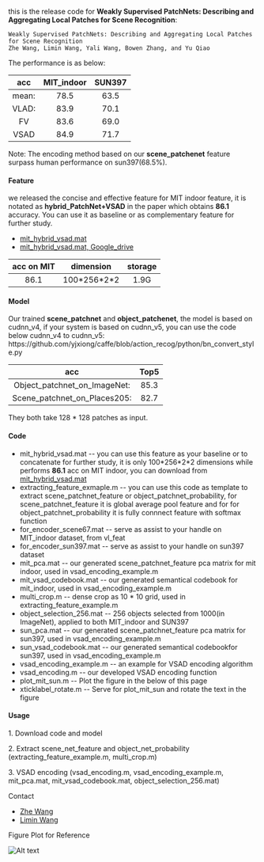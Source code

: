 <p>this is the release code for <strong>Weakly Supervised PatchNets: Describing and Aggregating Local Patches for Scene Recognition</strong>:</p>

<pre><code>Weakly Supervised PatchNets: Describing and Aggregating Local Patches for Scene Recognition
Zhe Wang, Limin Wang, Yali Wang, Bowen Zhang, and Yu Qiao
</code></pre>
<p>The performance is as below: </p> 
<table><thead>
<tr>
<th align="center">acc</th>
<th align="center">MIT_indoor</th>
<th align="center">SUN397</th>
</tr>
</thead><tbody>
<tr>
<td align="center">mean:</td>
<td align="center">78.5</td>
<td align="center">63.5</td>
</tr>
<tr>
<td align="center">VLAD:</td>
<td align="center">83.9</td>
<td align="center">70.1</td>
</tr>
<tr>
<td align="center">FV</td>
<td align="center">83.6</td>
<td align="center">69.0</td>
</tr>
<tr>
<td align="center">VSAD</td>
<td align="center">84.9</td>
<td align="center">71.7</td>
</tr>
</tbody></table>

<p>Note: The encoding method based on our <strong>scene_patchenet</strong> feature surpass human performance on sun397(68.5%).</p>
<h4>Feature</h4>
we released the concise and effective feature for MIT indoor feature, it is notated as <strong>hybrid_PatchNet+VSAD</strong> in the paper which obtains <strong>86.1</strong> accuracy. You can use it as baseline or as complementary feature for further study.
<ul>
<li><a href="http://mmlab.siat.ac.cn/mit_hybrid_vsad.mat">mit_hybrid_vsad.mat</a></li>
<li><a href="https://drive.google.com/open?id=1i3uwjWBeO2ke9Ikai_XpQPHjpXEnuH9h">mit_hybrid_vsad.mat, Google_drive</a></li>
</ul>
<table><thead>
<tr>
<th align="center">acc on MIT</th>
<th align="center">dimension</th>
<th align="center">storage</th>
</tr>
</thead><tbody>
<tr>
<td align="center">86.1</td>
<td align="center">100*256*2*2</td>
<td align="center">1.9G</td>
</tr>
</tbody></table>


<h4>Model</h4>
<p>Our trained <strong>scene_patchnet</strong> and <strong>object_patchenet</strong>, the model is based on cudnn_v4, if your system is based on cudnn_v5, you can use the code below cudnn_v4 to cudnn_v5: https://github.com/yjxiong/caffe/blob/action_recog/python/bn_convert_style.py </p> 

<table><thead>
<tr>
<th align="center">acc</th>
<th align="center">Top5</th>
</tr>
</thead><tbody>
<tr>
<td align="center">Object_patchnet_on_ImageNet:</td>
<td align="center">85.3</td>
</tr>
<tr>
<td align="center">Scene_patchnet_on_Places205:</td>
<td align="center">82.7</td>
</tr>
</tbody></table>

<p>They both take 128 * 128 patches as input.</p>

<h4>Code</h4> 
<ul>
<li>mit_hybrid_vsad.mat     -- you can use this feature as your baseline or to concatenate for further study, it is only 100*256*2*2 dimensions while performs <strong>86.1</strong> acc on MIT indoor, you can download from <a href="http://mmlab.siat.ac.cn/mit_hybrid_vsad.mat">mit_hybrid_vsad.mat</a></li>
<li>extracting_feature_exmaple.m     -- you can use this code as template to extract scene_patchnet_feature or object_patchnet_probability, for scene_patchnet_feature it is global average pool feature and for for object_patchnet_probability it is fully connnect feature with softmax function</li>
<li>for_encoder_scene67.mat          -- serve as assist to your handle on MIT_indoor dataset, from vl_feat</li> 
<li>for_encoder_sun397.mat           -- serve as assist to your handle on sun397 dataset</li> 
<li>mit_pca.mat                      -- our generated scene_patchnet_feature pca matrix for mit indoor, used in vsad_encoding_example.m</li>
<li>mit_vsad_codebook.mat            -- our generated semantical codebook for mit_indoor, used in vsad_encoding_example.m</li> 
<li>multi_crop.m                     -- dense crop as 10 * 10 grid, used in extracting_feature_example.m</li> 
<li>object_selection_256.mat         -- 256 objects selected from 1000(in ImageNet), applied to both MIT_indoor and SUN397</li> 
<li>sun_pca.mat                      -- our generated scene_patchnet_feature pca matrix for sun397, used in vsad_encoding_example.m</li> 
<li>sun_vsad_codebook.mat            -- our generated semantical codebookfor sun397, used in vsad_encoding_example.m</li> 
<li>vsad_encoding_example.m          -- an example for VSAD encoding algorithm</li> 
<li>vsad_encoding.m                  -- our developed VSAD encoding function</li>
<li>plot_mit_sun.m                     -- Plot the figure in the below of this page</li>
<li>xticklabel_rotate.m                  -- Serve for plot_mit_sun and rotate the text in the figure</li>
</ul>

<h4>Usage</h4> 
<p>1. Download code and model</p>
<p>2. Extract scene_net_feature and object_net_probability (extracting_feature_example.m, multi_crop.m)</p>
<p>3. VSAD encoding (vsad_encoding.m, vsad_encoding_example.m, mit_pca.mat, mit_vsad_codebook.mat, object_selection_256.mat)</p>


<p>Contact </p>

<ul>
<li><a href="http://wangzheallen.github.io/">Zhe Wang</a></li>
<li><a href="http://wanglimin.github.io/">Limin Wang</a></li>
</ul>

<p> Figure Plot for Reference </p>

![Alt text](https://github.com/wangzheallen/vsad/blob/master/4.png)


</li>
</ul></h></td>
</tbody></th>
</tr>
</thead></table></p></code></pre></strong></p>
